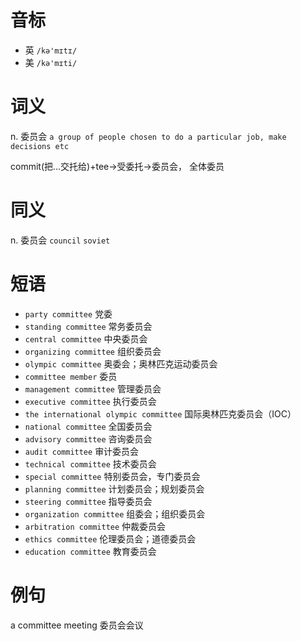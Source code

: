 # 音标

- 英 `/kə'mɪtɪ/`
- 美 `/kə'mɪti/`

# 词义

n. 委员会
`a group of people chosen to do a particular job, make decisions etc`



commit(把…交托给)+tee→受委托→委员会， 全体委员

# 同义

n. 委员会
`council` `soviet`

# 短语

- `party committee` 党委
- `standing committee` 常务委员会
- `central committee` 中央委员会
- `organizing committee` 组织委员会
- `olympic committee` 奥委会；奥林匹克运动委员会
- `committee member` 委员
- `management committee` 管理委员会
- `executive committee` 执行委员会
- `the international olympic committee` 国际奥林匹克委员会（IOC）
- `national committee` 全国委员会
- `advisory committee` 咨询委员会
- `audit committee` 审计委员会
- `technical committee` 技术委员会
- `special committee` 特别委员会，专门委员会
- `planning committee` 计划委员会；规划委员会
- `steering committee` 指导委员会
- `organization committee` 组委会；组织委员会
- `arbitration committee` 仲裁委员会
- `ethics committee` 伦理委员会；道德委员会
- `education committee` 教育委员会

# 例句

a committee meeting
委员会会议


